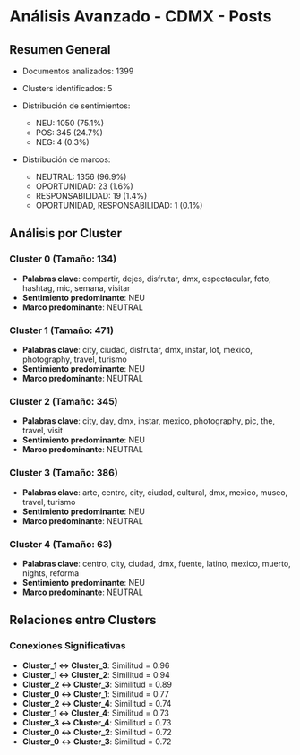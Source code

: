 # Análisis Avanzado - CDMX - Posts

## Resumen General

- Documentos analizados: 1399
- Clusters identificados: 5
- Distribución de sentimientos:
  - NEU: 1050 (75.1%)
  - POS: 345 (24.7%)
  - NEG: 4 (0.3%)

- Distribución de marcos:
  - NEUTRAL: 1356 (96.9%)
  - OPORTUNIDAD: 23 (1.6%)
  - RESPONSABILIDAD: 19 (1.4%)
  - OPORTUNIDAD, RESPONSABILIDAD: 1 (0.1%)

## Análisis por Cluster

### Cluster 0 (Tamaño: 134)
- **Palabras clave**: compartir, dejes, disfrutar, dmx, espectacular, foto, hashtag, mic, semana, visitar
- **Sentimiento predominante**: NEU
- **Marco predominante**: NEUTRAL

### Cluster 1 (Tamaño: 471)
- **Palabras clave**: city, ciudad, disfrutar, dmx, instar, lot, mexico, photography, travel, turismo
- **Sentimiento predominante**: NEU
- **Marco predominante**: NEUTRAL

### Cluster 2 (Tamaño: 345)
- **Palabras clave**: city, day, dmx, instar, mexico, photography, pic, the, travel, visit
- **Sentimiento predominante**: NEU
- **Marco predominante**: NEUTRAL

### Cluster 3 (Tamaño: 386)
- **Palabras clave**: arte, centro, city, ciudad, cultural, dmx, mexico, museo, travel, turismo
- **Sentimiento predominante**: NEU
- **Marco predominante**: NEUTRAL

### Cluster 4 (Tamaño: 63)
- **Palabras clave**: centro, city, ciudad, dmx, fuente, latino, mexico, muerto, nights, reforma
- **Sentimiento predominante**: NEU
- **Marco predominante**: NEUTRAL

## Relaciones entre Clusters

### Conexiones Significativas
- **Cluster_1 ↔ Cluster_3**: Similitud = 0.96
- **Cluster_1 ↔ Cluster_2**: Similitud = 0.94
- **Cluster_2 ↔ Cluster_3**: Similitud = 0.89
- **Cluster_0 ↔ Cluster_1**: Similitud = 0.77
- **Cluster_2 ↔ Cluster_4**: Similitud = 0.74
- **Cluster_1 ↔ Cluster_4**: Similitud = 0.73
- **Cluster_3 ↔ Cluster_4**: Similitud = 0.73
- **Cluster_0 ↔ Cluster_2**: Similitud = 0.72
- **Cluster_0 ↔ Cluster_3**: Similitud = 0.72